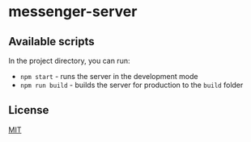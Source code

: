 # messenger-server

## Available scripts

In the project directory, you can run:

- `npm start` - runs the server in the development mode
- `npm run build` - builds the server for production to the `build` folder

## License

[MIT](./LICENSE)
